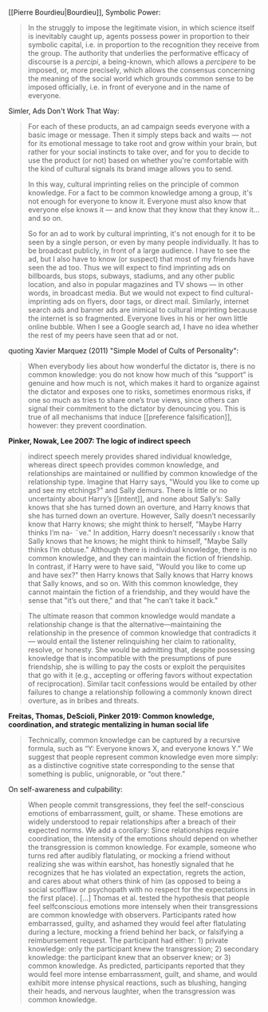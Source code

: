 [[Pierre Bourdieu|Bourdieu]], Symbolic Power:

> In the struggly to impose the legitimate vision, in which science itself is inevitably caught up, agents possess power in proportion to their symbolic capital, i.e. in proportion to the recognition they receive from the group. The authority that underlies the performative efficacy of discourse is a _percipi_, a being-known, which allows a _percipere_ to be imposed, or, more precisely, which allows the consensus concerning the meaning of the social world which grounds common sense to be imposed officially, i.e. in front of everyone and in the name of everyone. 

Simler, Ads Don't Work That Way:

> For each of these products, an ad campaign seeds everyone with a basic image or message. Then it simply steps back and waits — not for its emotional message to take root and grow within your brain, but rather for your social instincts to take over, and for you to decide to use the product (or not) based on whether you're comfortable with the kind of cultural signals its brand image allows you to send.
> 
> In this way, cultural imprinting relies on the principle of common knowledge. For a fact to be common knowledge among a group, it's not enough for everyone to know it. Everyone must also know that everyone else knows it — and know that they know that they know it... and so on.
> 
> So for an ad to work by cultural imprinting, it's not enough for it to be seen by a single person, or even by many people individually. It has to be broadcast publicly, in front of a large audience. I have to see the ad, but I also have to know (or suspect) that most of my friends have seen the ad too. Thus we will expect to find imprinting ads on billboards, bus stops, subways, stadiums, and any other public location, and also in popular magazines and TV shows — in other words, in broadcast media. But we would not expect to find cultural-imprinting ads on flyers, door tags, or direct mail. Similarly, internet search ads and banner ads are inimical to cultural imprinting because the internet is so fragmented. Everyone lives in his or her own little online bubble. When I see a Google search ad, I have no idea whether the rest of my peers have seen that ad or not.

quoting Xavier Marquez (2011) "Simple Model of Cults of Personality":

> When everybody lies about how wonderful the dictator is, there is no common knowledge: you do not know how much of this “support” is genuine and how much is not, which makes it hard to organize against the dictator and exposes one to risks, sometimes enormous risks, if one so much as tries to share one’s true views, since others can signal their commitment to the dictator by denouncing you. This is true of all mechanisms that induce [[preference falsification]], however: they prevent coordination.

**Pinker, Nowak, Lee 2007: The logic of indirect speech**

> indirect speech merely provides shared individual knowledge, whereas direct speech provides common knowledge, and relationships are maintained or nullified by common knowledge of the relationship type. Imagine that Harry says, "Would you like to come up and see my etchings?" and Sally demurs. There is little or no uncertainty about Harry’s [[intent]], and none about Sally’s: Sally knows that she has turned down an overture, and Harry knows that she has turned down an overture. However, Sally doesn’t necessarily know that Harry knows; she might think to herself, "Maybe Harry thinks I’m na- ¨ve." In addition, Harry doesn’t necessarily ı know that Sally knows that he knows; he might think to himself, "Maybe Sally thinks I’m obtuse." Although there is individual knowledge, there is no common knowledge, and they can maintain the fiction of friendship. In contrast, if Harry were to have said, "Would you like to come up and have sex?" then Harry knows that Sally knows that Harry knows that Sally knows, and so on. With this common knowledge, they cannot maintain the fiction of a friendship, and they would have the sense that "it’s out there," and that "he can’t take it back."

> The ultimate reason that common knowledge would mandate a relationship change is that the alternative—maintaining the relationship in the presence of common knowledge that contradicts it— would entail the listener relinquishing her claim to rationality, resolve, or honesty. She would be admitting that, despite possessing knowledge that is incompatible with the presumptions of pure friendship, she is willing to pay the costs or exploit the perquisites that go with it (e.g., accepting or offering favors without expectation of reciprocation). Similar tacit confessions would be entailed by other failures to change a relationship following a commonly known direct overture, as in bribes and threats.


**Freitas, Thomas, DeScioli, Pinker 2019: Common knowledge, coordination, and strategic mentalizing in human social life**

> Technically, common knowledge can be captured by a recursive formula, such as “Y: Everyone knows X, and everyone knows Y.” We suggest that people represent common knowledge even more simply: as a distinctive cognitive state corresponding to the sense that something is public, unignorable, or “out there.”

On self-awareness and culpability:

> When people commit transgressions, they feel the self-conscious emotions of embarrassment, guilt, or shame. These emotions are widely understood to repair relationships after a breach of their expected norms. We add a corollary: Since relationships require coordination, the intensity of the emotions should depend on whether the transgression is common knowledge. For example, someone who turns red after audibly flatulating, or mocking a friend without realizing she was within earshot, has honestly signaled that he recognizes that he has violated an expectation, regrets the action, and cares about what others think of him (as opposed to being a social scofflaw or psychopath with no respect for the expectations in the first place). [...] Thomas et al. tested the hypothesis that people feel selfconscious emotions more intensely when their transgressions are common knowledge with observers. Participants rated how embarrassed, guilty, and ashamed they would feel after flatulating during a lecture, mocking a friend behind her back, or falsifying a reimbursement request. The participant had either: 1) private knowledge: only the participant knew the transgression; 2) secondary knowledge: the participant knew that an observer knew; or 3) common knowledge. As predicted, participants reported that they would feel more intense embarrassment, guilt, and shame, and would exhibit more intense physical reactions, such as blushing, hanging their heads, and nervous laughter, when the transgression was common knowledge.